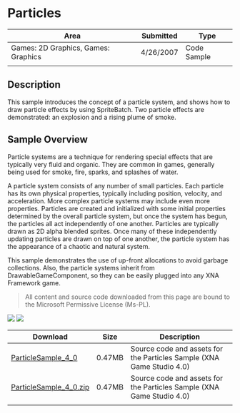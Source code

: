 # Particles

|Area|Submitted|Type|
|-|-|-|
Games: 2D Graphics, Games: Graphics|4/26/2007|Code Sample
||||

## Description

This sample introduces the concept of a particle system, and shows how to draw particle effects by using SpriteBatch. Two particle effects are demonstrated: an explosion and a rising plume of smoke.

## Sample Overview

Particle systems are a technique for rendering special effects that are typically very fluid and organic. They are common in games, generally being used for smoke, fire, sparks, and splashes of water.

A particle system consists of any number of small particles. Each particle has its own physical properties, typically including position, velocity, and acceleration. More complex particle systems may include even more properties. Particles are created and initialized with some initial properties determined by the overall particle system, but once the system has begun, the particles all act independently of one another. Particles are typically drawn as 2D alpha blended sprites. Once many of these independently updating particles are drawn on top of one another, the particle system has the appearance of a chaotic and natural system.

This sample demonstrates the use of up-front allocations to avoid garbage collections. Also, the particle systems inherit from DrawableGameComponent, so they can be easily plugged into any XNA Framework game.

> All content and source code downloaded from this page are bound to the Microsoft Permissive License (Ms-PL).

![](https://github.com/simondarksidej/XNAGameStudio/blob/master/Images/XNA_Particle_01_small.jpg?raw=true)
![](https://github.com/simondarksidej/XNAGameStudio/blob/master/Images/XNA_Particle_02_small.jpg?raw=true)

Download | Size | Description
---|---|---|
[ParticleSample_4_0](https://github.com/simondarksidej/XNAGameStudio/tree/master/Samples/ParticleSample_4_0) | 0.47MB | Source code and assets for the Particles Sample (XNA Game Studio 4.0)
[ParticleSample_4_0.zip](https://github.com/simondarksidej/XNAGameStudioZips/raw/zips/ParticleSample_4_0.zip) | 0.47MB | Source code and assets for the Particles Sample (XNA Game Studio 4.0)
||||
